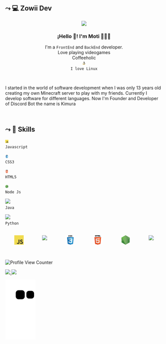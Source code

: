 ## ⤳ 💻 Zowii Dev
<p align="center" width="300">
   <img align="center" src="https://cdn.discordapp.com/attachments/883853084088999986/927686605261647882/circulo_dc.png" />
   <h3 align="center">¡Hello 👋! I'm Moti 👨🏻‍💻</h3>
</p>

<div align="center" width="300">


 I'm a `FrontEnd` and `BackEnd` developer.
 <br>
 Love playing videogames
 <br>
 Coffeeholic
 <br>
 <code><img height="10" src="https://raw.githubusercontent.com/github/explore/80688e429a7d4ef2fca1e82350fe8e3517d3494d/topics/linux/linux.png"> I love Linux</code> 
 
</div>
<br>

I started in the world of software development when I was only 13 years old creating my own Minecraft server to play with my friends. 
Currently I develop software for different languages. Now I'm Founder and Developer of Discord Bot the name is Kimura

<br>


## ⤳ :pencil: Skills

<code><img height="10" src="https://raw.githubusercontent.com/github/explore/80688e429a7d4ef2fca1e82350fe8e3517d3494d/topics/javascript/javascript.png"> Javascript</code> 

<code><img height="10" src="https://raw.githubusercontent.com/github/explore/80688e429a7d4ef2fca1e82350fe8e3517d3494d/topics/css/css.png"> CSS3</code> 

<code><img height="10" src="https://raw.githubusercontent.com/github/explore/80688e429a7d4ef2fca1e82350fe8e3517d3494d/topics/html/html.png"> HTML5</code> 

<code><img height="10" src="https://raw.githubusercontent.com/github/explore/80688e429a7d4ef2fca1e82350fe8e3517d3494d/topics/nodejs/nodejs.png"> Node Js</code> 

<code><img height="10" src="https://rodanava.neocities.org/proyectofinal/imagenes/java.jpg"> Java</code>

<code><img height="10" src="https://upload.wikimedia.org/wikipedia/commons/thumb/c/c3/Python-logo-notext.svg/1200px-Python-logo-notext.svg.png"> Python</code> 






<br>

<div style="display: flex; justify-content: space-around;">
<img height="30" src="https://raw.githubusercontent.com/github/explore/80688e429a7d4ef2fca1e82350fe8e3517d3494d/topics/javascript/javascript.png">
 
<img height="30" src="https://rodanava.neocities.org/proyectofinal/imagenes/java.jpg">
 
<img height="30" src="https://raw.githubusercontent.com/github/explore/80688e429a7d4ef2fca1e82350fe8e3517d3494d/topics/css/css.png">

 
<img height="30" src="https://raw.githubusercontent.com/github/explore/80688e429a7d4ef2fca1e82350fe8e3517d3494d/topics/html/html.png">

<img height="30" src="https://raw.githubusercontent.com/github/explore/80688e429a7d4ef2fca1e82350fe8e3517d3494d/topics/nodejs/nodejs.png">
 
<img height="30" src="https://upload.wikimedia.org/wikipedia/commons/thumb/c/c3/Python-logo-notext.svg/1200px-Python-logo-notext.svg.png">


</div>


<br />

<br>




![Profile View Counter](https://komarev.com/ghpvc/?username=Motidev)
 <div>
  <a href="https://github.com/pok3dev">
  <img height="150em" src="https://github-readme-stats.vercel.app/api?username=motidev&show_icons=true&theme=dark&include_all_commits=true&count_private=true"/>
  <img height="150em" src="https://github-readme-stats.vercel.app/api/top-langs/?username=motidev&layout=compact&langs_count=7&theme=dark"/>
</div>
 
  ![Snake animation](https://github.com/rafaballerini/rafaballerini/blob/output/github-contribution-grid-snake.svg)
 
</div>

